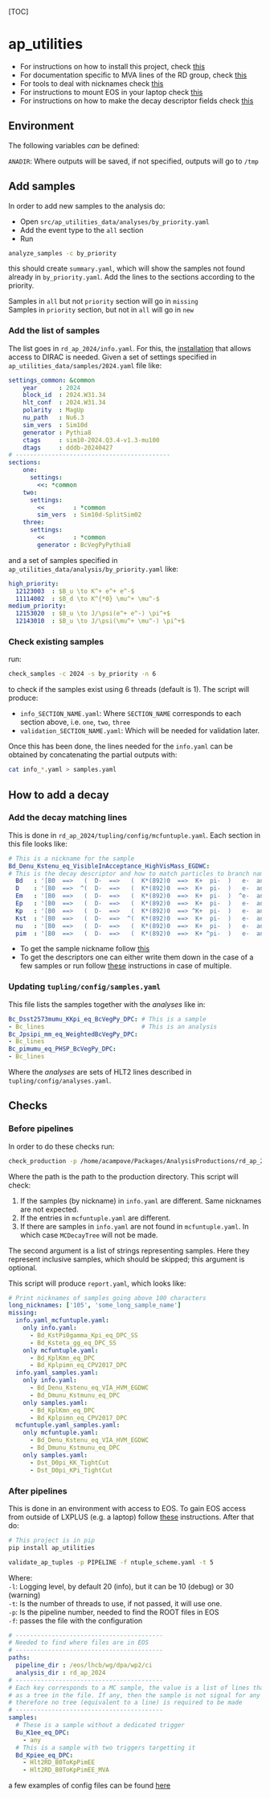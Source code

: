 [TOC]

# ap_utilities

- For instructions on how to install this project, check [this](doc/installation.md)   
- For documentation specific to MVA lines of the RD group, check [this](doc/mva_lines.md)   
- For tools to deal with nicknames check [this](doc/nicknames.md)
- For instructions to mount EOS in your laptop check [this](doc/mounting_eos.md)
- For instructions on how to make the decay descriptor fields check [this](doc/descriptors.md)

## Environment

The following variables _can_ be defined:

`ANADIR`: Where outputs will be saved, if not specified, outputs will go to `/tmp`

## Add samples

In order to add new samples to the analysis do:

- Open `src/ap_utilities_data/analyses/by_priority.yaml`
- Add the event type to the `all` section
- Run

```bash
analyze_samples -c by_priority
```

this should create `summary.yaml`, which will show the samples not found already in
`by_priority.yaml`. Add the lines to the sections according to the priority.

Samples in `all` but not `priority` section     will go in `missing`   
Samples in `priority` section, but not in `all` will go in `new`

### Add the list of samples 

The list goes in `rd_ap_2024/info.yaml`. For this, the [installation](doc/installation.md#with-access-to-dirac) that allows access to DIRAC is needed. 
Given a set of settings specified in `ap_utilities_data/samples/2024.yaml` file like:

```yaml
settings_common: &common
    year      : 2024
    block_id  : 2024.W31.34
    hlt_conf  : 2024.W31.34
    polarity  : MagUp
    nu_path   : Nu6.3
    sim_vers  : Sim10d
    generator : Pythia8
    ctags     : sim10-2024.Q3.4-v1.3-mu100
    dtags     : dddb-20240427
# -------------------------------------------
sections:
    one:
      settings:
        <<: *common
    two:
      settings:
        <<        : *common
        sim_vers  : Sim10d-SplitSim02
    three:
      settings:
        <<        : *common
        generator : BcVegPyPythia8
```

and a set of samples specified in `ap_utilities_data/analysis/by_priority.yaml` like:

```yaml
high_priority:
  12123003  : $B_u \to K^+ e^+ e^-$
  11114002  : $B_d \to K^{*0} \mu^+ \mu^-$
medium_priority:
  12153020  : $B_u \to J/\psi(e^+ e^-) \pi^+$
  12143010  : $B_u \to J/\psi(\mu^+ \mu^-) \pi^+$
```

### Check existing samples 

run:

```bash
check_samples -c 2024 -s by_priority -n 6
```

to check if the samples exist using 6 threads (default is 1). The script will produce:

- `info_SECTION_NAME.yaml`: Where `SECTION_NAME` corresponds to each section above, i.e. `one`, `two`, `three`
- `validation_SECTION_NAME.yaml`: Which will be needed for validation later.

Once this has been done, the lines needed for the `info.yaml` can be obtained by concatenating the partial outputs with:

```bash
cat info_*.yaml > samples.yaml
```

## How to add a decay 

### Add the decay matching lines 
This is done in `rd_ap_2024/tupling/config/mcfuntuple.yaml`. Each section in this file looks like:

```yaml
# This is a nickname for the sample
Bd_Denu_Kstenu_eq_VisibleInAcceptance_HighVisMass_EGDWC:
# This is the decay descriptor and how to match particles to branch names
  Bd   : '[B0  ==>   (  D-  ==>   (  K*(892)0  ==>  K+  pi-  )   e-  anti-nu_e  )   e+  nu_e  ]CC'
  D    : '[B0  ==>  ^(  D-  ==>   (  K*(892)0  ==>  K+  pi-  )   e-  anti-nu_e  )   e+  nu_e  ]CC'
  Em   : '[B0  ==>   (  D-  ==>   (  K*(892)0  ==>  K+  pi-  )  ^e-  anti-nu_e  )   e+  nu_e  ]CC'
  Ep   : '[B0  ==>   (  D-  ==>   (  K*(892)0  ==>  K+  pi-  )   e-  anti-nu_e  )  ^e+  nu_e  ]CC'
  Kp   : '[B0  ==>   (  D-  ==>   (  K*(892)0  ==> ^K+  pi-  )   e-  anti-nu_e  )   e+  nu_e  ]CC'
  Kst  : '[B0  ==>   (  D-  ==>  ^(  K*(892)0  ==>  K+  pi-  )   e-  anti-nu_e  )   e+  nu_e  ]CC'
  nu   : '[B0  ==>   (  D-  ==>   (  K*(892)0  ==>  K+  pi-  )   e-  anti-nu_e  )   e+ ^nu_e  ]CC'
  pim  : '[B0  ==>   (  D-  ==>   (  K*(892)0  ==>  K+ ^pi-  )   e-  anti-nu_e  )   e+  nu_e  ]CC'
```

- To get the sample nickname follow [this](doc/nicknames.md)
- To get the descriptors one can either write them down in the case of a few samples or run follow [these](doc/descriptors.md) instructions in case of multiple.


### Updating `tupling/config/samples.yaml`

This file lists the samples together with the _analyses_ like in:

```yaml
Bc_Dsst2573mumu_KKpi_eq_BcVegPy_DPC: # This is a sample
- Bc_lines                           # This is an analysis
Bc_Jpsipi_mm_eq_WeightedBcVegPy_DPC:
- Bc_lines
Bc_pimumu_eq_PHSP_BcVegPy_DPC:
- Bc_lines
```

Where the _analyses_ are sets of HLT2 lines described in `tupling/config/analyses.yaml`.

## Checks 

### Before pipelines 

In order to do these checks run:

```bash
check_production -p /home/acampove/Packages/AnalysisProductions/rd_ap_2024
```

Where the path is the path to the production directory. This script will check:

1. If the samples (by nickname) in `info.yaml` are different. Same nicknames are not expected.
1. If the entries in `mcfuntuple.yaml` are different.
1. If there are samples in `info.yaml` are not found in `mcfuntuple.yaml`. In which case `MCDecayTree` will not be
made.

The second argument is a list of strings representing samples. Here they represent inclusive samples, which should
be skipped; this argument is optional. 

This script will produce `report.yaml`, which looks like:

```yaml
# Print nicknames of samples going above 100 characters
long_nicknames: ['105', 'some_long_sample_name']
missing:
  info.yaml_mcfuntuple.yaml:
    only info.yaml:
      - Bd_KstPi0gamma_Kpi_eq_DPC_SS
      - Bd_Ksteta_gg_eq_DPC_SS
    only mcfuntuple.yaml:
      - Bd_KplKmn_eq_DPC
      - Bd_Kplpimn_eq_CPV2017_DPC
  info.yaml_samples.yaml:
    only info.yaml:
      - Bd_Denu_Kstenu_eq_VIA_HVM_EGDWC
      - Bd_Dmunu_Kstmunu_eq_DPC
    only samples.yaml:
      - Bd_KplKmn_eq_DPC
      - Bd_Kplpimn_eq_CPV2017_DPC
  mcfuntuple.yaml_samples.yaml:
    only mcfuntuple.yaml:
      - Bd_Denu_Kstenu_eq_VIA_HVM_EGDWC
      - Bd_Dmunu_Kstmunu_eq_DPC
    only samples.yaml:
      - Dst_D0pi_KK_TightCut
      - Dst_D0pi_KPi_TightCut
```

### After pipelines

This is done in an environment with access to EOS. To gain EOS access from outside of LXPLUS (e.g. a laptop) follow 
[these](doc/mounting_eos.md) instructions. After that do:

```bash
# This project is in pip
pip install ap_utilities

validate_ap_tuples -p PIPELINE -f ntuple_scheme.yaml -t 5
```

Where:   
`-l`: Logging level, by default 20 (info), but it can be 10 (debug) or 30 (warning)   
`-t`: Is the number of threads to use, if not passed, it will use one.   
`-p`: Is the pipeline number, needed to find the ROOT files in EOS   
`-f`: passes the file with the configuration   

```yaml
# -----------------------------------------
# Needed to find where files are in EOS
# -----------------------------------------
paths:
  pipeline_dir : /eos/lhcb/wg/dpa/wp2/ci
  analysis_dir : rd_ap_2024
# -----------------------------------------
# Each key corresponds to a MC sample, the value is a list of lines that must be found
# as a tree in the file. If any, then the sample is not signal for any of the HLT2 lines
# therefore no tree (equivalent to a line) is required to be made
# -----------------------------------------
samples:
  # These is a sample without a dedicated trigger
  Bu_K1ee_eq_DPC:
    - any 
  # This is a sample with two triggers targetting it
  Bd_Kpiee_eq_DPC:
    - Hlt2RD_B0ToKpPimEE
    - Hlt2RD_B0ToKpPimEE_MVA
```

a few examples of config files can be found [here](https://github.com/acampove/config_files/tree/main/ap_utilities/validate_ap)
